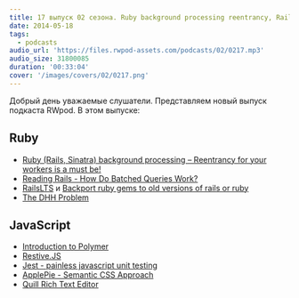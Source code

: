 ```yaml
---
title: 17 выпуск 02 сезона. Ruby background processing reentrancy, RailsLTS, Jest, ApplePie и прочее
date: 2014-05-18
tags:
  - podcasts
audio_url: 'https://files.rwpod-assets.com/podcasts/02/0217.mp3'
audio_size: 31800085
duration: '00:33:04'
cover: '/images/covers/02/0217.png'
---
```


Добрый день уважаемые слушатели. Представляем новый выпуск подкаста RWpod. В этом выпуске:

## Ruby

- [Ruby (Rails, Sinatra) background processing – Reentrancy for your workers is a must be!](http://dev.mensfeld.pl/2014/05/ruby-rails-sinatra-background-processing-reentrancy-for-your-workers-is-a-must-be/)
- [Reading Rails - How Do Batched Queries Work?](http://monkeyandcrow.com/blog/reading_rails_how_do_batched_queries_work/)
- [RailsLTS](https://railslts.com/) и [Backport ruby gems to old versions of rails or ruby](http://rubybackports.com/)
- [The DHH Problem](http://codon.com/the-dhh-problem)

## JavaScript

- [Introduction to Polymer](https://www.youtube.com/watch?v=8-Zq2KUN6jM)
- [Restive.JS](http://restivejs.com/)
- [Jest - painless javascript unit testing](http://facebook.github.io/jest/)
- [ApplePie - Semantic CSS Approach](http://www.apppie.org/)
- [Quill Rich Text Editor](http://quilljs.com/)

